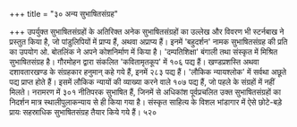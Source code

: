 +++
title = "३० अन्य सुभाषितसंग्रह"

+++
उपर्युक्त सुभाषितसंग्रहों के अतिरिक्त अनेक सुभाषितसंग्रहों का उल्लेख और विवरण भी स्टर्नबाख ने प्रस्तुत किया है, जो पांडुलिपियों में प्राप्य हैं, अथवा अप्राप्य हैं। इनमें 'बहुदर्शन' नामक सुभाषितसंग्रह की प्रति का उपयोग ओ. बोतलिंक ने अपने कोशनिर्माण में किया है। 'दम्पतिशिक्षा' बंगाली तथा संस्कृत में मिश्रित सुभाषितसंग्रह है। गौरमोहन द्वारा संकलित 'कवितामृतकूप' में १०६ पद्य हैं। खण्डप्रशस्ति अथवा दशावतारखण्ड के संग्रहकार हनुमान् कहे गये हैं, इनमें २८३ पद्य हैं। 'लौकिक न्यायश्लोक' में सर्वथा अछूते पद्य प्राप्त होते हैं। इसमें लौकिक न्यायों की व्याख्या करने वाले १०७ पद्य हैं, जो पहले के संग्रहों में नहीं मिलते। नरामरण में ३०१ नीतिपरक सुभाषित हैं, जिनमें से अधिकांश पूर्वप्रचलित
उक्त सुभाषितसंग्रहों का निदर्शन मात्र स्थालीपुलाकन्याय से ही किया गया है। संस्कृत साहित्य के विशल भांडागार में ऐसे छोटे-बड़े प्रायः सहस्राधिक सुभाषितसंग्रह तैयार किये गये हैं।
५२०